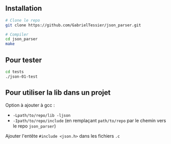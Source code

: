 ## Installation
```sh
# Clone le repo
git clone https://github.com/GabrielTessier/json_parser.git

# Compiler
cd json_parser
make
```

## Pour tester
```sh
cd tests
./json-01-test
```

## Pour utiliser la lib dans un projet
Option à ajouter à gcc :
- `-Lpath/to/repo/lib -ljson`
- `-Ipath/to/repo/include`
(en remplaçant `path/to/repo` par le chemin vers le repo `json_parser`)

Ajouter l'entête `#include <json.h>` dans les fichiers `.c`
